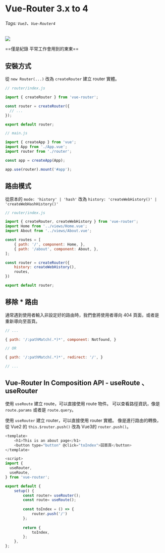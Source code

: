 # Vue-Router 3.x to 4

######  Tags: `Vue3`、`Vue-Router4`

![](https://kanboo.github.io/2018/08/06/VueRouter/vuerouter.jpg)

==僅是紀錄 平常工作會用到的東東==

## 安裝方式

從 `new Router(...)` 改為 `createRouter` 建立 router 實體。

```javascript
// router/index.js

import { createRouter } from 'vue-router';

const router = createRouter({
  // ...
});

export default router;
```

```javascript
// main.js

import { createApp } from 'vue';
import App from './App.vue';
import router from './router';

const app = createApp(App);

app.use(router).mount('#app');
```

## 路由模式
從原本的 `mode: 'history' | 'hash'`
改為 `history: 'createWebHistory()' | 'createWebHashHistory()'`
```javascript
// router/index.js

import { createRouter, createWebHistory } from 'vue-router';
import Home from '../views/Home.vue';
import About from '../views/About.vue';

const routes = [
    { path: '/', component: Home, },
    { path: '/about', component: About, },
];

const router = createRouter({
    history: createWebHistory(),
    routes,
})

export default router;
```

## 移除 * 路由
通常遇到使用者輸入非設定好的路由時，我們會將使用者導向 404 頁面，或者是重新導向至首頁。
```javascript
// ...

{ path: '/:pathMatch(.*)*', component: Notfound, }

// OR

{ path: '/:pathMatch(.*)*', redirect: '/', }

// ...
```
## Vue-Router In Composition API - useRoute 、 useRouter 
使用 `useRoute` 建立 route，可以直接使用 route 物件。
可以查看路徑資訊，像是 `route.params` 或者是 `route.query`。

使用 `useRouter` 建立 router，可以直接使用 router 實體。
像是進行路由的轉換，從 Vue2 的 `this.$router.push()` 改為 Vue3的 `router.push()`。
```javascript
<template>
    <h1>This is an about page</h1>
    <button type="button" @click="toIndex">回首頁</button>
</template>

<script>
import {
  useRouter,
  useRoute,
} from 'vue-router';

export default {
    setup() {
        const router= useRouter();
        const route= useRoute();
        
        const toIndex = () => {
            router.push('/')
        };
        
        return {
            toIndex,
        };
    },
};
```




